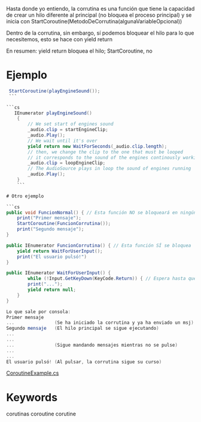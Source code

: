 
Hasta donde yo entiendo, la corrutina es una función que tiene la capacidad de crear un hilo diferente al principal (no bloquea el proceso principal) y se inicia con StartCoroutine(MetodoDeCorrutina(algunaVariableOpcional))

Dentro de la corrutina, sin embargo, sí podemos bloquear el hilo para lo que necesitemos, esto se hace con yield return

En resumen: yield return bloquea el hilo; StartCoroutine, no

# Ejemplo 

```cs 
 StartCoroutine(playEngineSound());
 ``` 

```cs 
   IEnumerator playEngineSound()
    {
        // We set start of engines sound
        _audio.clip = startEngineClip;
        _audio.Play();
        // We wait until it's over
        yield return new WaitForSeconds(_audio.clip.length);
        // then, we change the clip to the one that must be looped
        // it corresponds to the sound of the engines continously working
        _audio.clip = loopEngineClip;
        // The AudioSource plays in loop the sound of engines running
        _audio.Play();
    }
    ``` 

# Otro ejemplo

```cs 
public void FuncionNormal() { // Esta función NO se bloqueará en ningún momento
	print("Primer mensaje");
	StartCoroutine(FuncionCorrutina());
	print("Segundo mensaje");
}

public IEnumerator FuncionCorrutina() { // Esta función SÍ se bloquea
	yield return WaitForUserInput();
	print("El usuario pulsó!")
}

public IEnumerator WaitForUserInput() {
        while (!Input.GetKeyDown(KeyCode.Return)) { // Espera hasta que pulsa enter
		print("...");
		yield return null;
	}
}

Lo que sale por consola:
Primer mensaje
...               (Se ha iniciado la corrutina y ya ha enviado un msj)
Segundo mensaje   (El hilo principal se sigue ejecutando)
...
...
...               (Sigue mandando mensajes mientras no se pulse)
...
...
El usuario pulsó! (Al pulsar, la corrutina sigue su curso)
``` 

[CoroutineExample.cs](https://drive.google.com/file/d/1KCFr7r6tqBvQrmq3fTdCWsSwQSkPhg5B/view?usp=share_link)

# Keywords

corutinas coroutine corutine